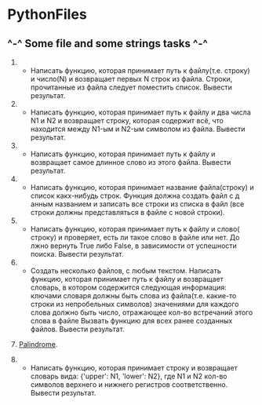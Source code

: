# PythonFiles

## ^-^ Some file and some strings tasks ^-^
1. - Написать функцию, которая принимает путь к файлу(т.е. строку)
   и число(N) и возвращает первых N строк из файла.
   Строки, прочитанные из файла следует поместить список. Вывести результат.
2. - Написать функцию, которая принимает путь к файлу и два числа N1 и N2 и возвращает строку,
   которая содержит всё, что находится между N1-ым и N2-ым символом из файла. Вывести результат.
3. - Написать функцию, которая принимает путь к файлу и возвращает
     самое длинное слово из этого файла. Вывести результат.
4. - Написать функцию, которая принимает название файла(строку) и список какх-нибудь строк.
   Функция должна создать файл с д
   анным названием и записать все строки из списка в файл (все строки должны
   представляться в файле с новой строки).
5. - Написать функцию, которая принимает путь к файлу и слово(
   строку) и проверяет, есть ли такое слово в файле или нет. До
   лжно вернуть True либо False, в зависимости от успешности поиска. Вывести результат.
  
6. - Создать несколько файлов, с любым текстом. Написать функцию, которая принимает путь к файлу 
   и возвращает словарь, в котором содержится следующая информация:
   ключами словаря должны быть слова из файла(т.е. какие-то строки из непробельных символов)
   значениями для каждого слова должно быть число, отражающее кол-во встречаний этого слова в файле
   Вызвать функцию для всех ранее созданных файлов. Вывести результат.

7. [Palindrome](https://en.wikipedia.org/wiki/Palindrome).

8. - Написать функцию, которая принимает строку и возвращает словарь вида: {'upper': N1, 'lower': N2}, 
   где N1 и N2 кол-во символов верхнего и нижнего регистров соответственно.
   Вывести результат.